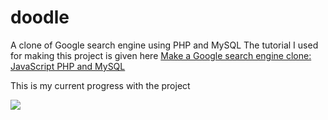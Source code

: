 # doodle
A clone of Google  search engine using PHP and MySQL
The tutorial I used for making this project is given here
                                                                                                                                      [Make a Google search engine clone: JavaScript PHP and MySQL](https://www.udemy.com/google-search-engine-clone/)
                                                                                                                                      
                                                                                                                                      
This is my current progress with the project

![](https://github.com/AnshKapoor/doodle/blob/master/screenshots/Video.gif)

